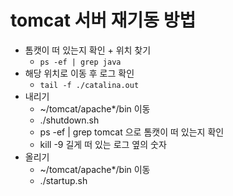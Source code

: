 # tomcat 서버 재기동 방법

- 톰캣이 떠 있는지 확인 + 위치 찾기
  - `ps -ef | grep java`  
- 해당 위치로 이동 후 로그 확인
  - `tail -f ./catalina.out`  
- 내리기
  - ~/tomcat/apache*/bin 이동
  - ./shutdown.sh
  - ps -ef | grep tomcat 으로 톰캣이 떠 있는지 확인
  - kill -9 길게 떠 있는 로그 옆의 숫자
- 올리기
  - ~/tomcat/apache*/bin 이동
  - ./startup.sh
  

